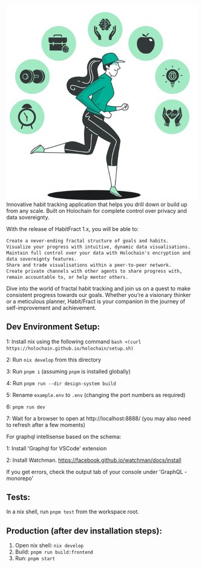 ![alt Habit/Fract](https://github.com/HabFract/monorepo/blob/main/ui/public/assets/home-life-spheres-girl.svg?raw=true)
Innovative habit tracking application that helps you drill down or build up from any scale. Built on Holochain for complete control over privacy and data sovereignty.

With the release of HabitFract 1.x, you will be able to:

    Create a never-ending fractal structure of goals and habits.
    Visualize your progress with intuitive, dynamic data visualisations.
    Maintain full control over your data with Holochain's encryption and data sovereignty features.
    Share and trade visualisations within a peer-to-peer network.
    Create private channels with other agents to share progress with, remain accountable to, or help mentor others.

Dive into the world of fractal habit tracking and join us on a quest to make consistent progress towards our goals. Whether you're a visionary thinker or a meticulous planner, Habit/Fract is your companion in the journey of self-improvement and achievement.

## Dev Environment Setup:
1: Install nix using the following command
`bash <(curl https://holochain.github.io/holochain/setup.sh)`

2: Run `nix develop` from this directory

3: Run `pnpm i` (assuming `pnpm` is installed globally)

4: Run `pnpm run --dir design-system build`

5: Rename `example.env` to `.env` (changing the port numbers as required)

6: `pnpm run dev`

7: Wait for a browser to open at http://localhost:8888/  (you may also need to refresh after a few moments)


For graphql intellisense based on the schema:

1: Install 'Graphql for VSCode' extension

2: Install Watchman. https://facebook.github.io/watchman/docs/install

If you get errors, check the output tab of your console under 'GraphQL - monorepo'

## Tests:

In a nix shell, run `pnpm test` from the workspace root.

## Production (after dev installation steps):

1. Open nix shell: `nix develop`
2. Build: `pnpm run build:frontend`
3. Run: `pnpm start`
